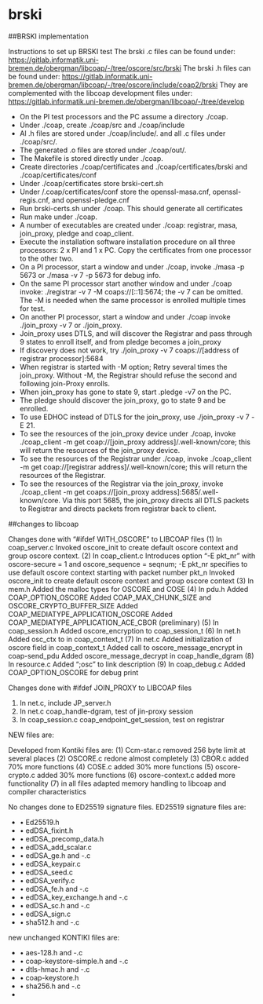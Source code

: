 # brski

##BRSKI implementation

Instructions to set up BRSKI test
The brski .c files can be found under:
https://gitlab.informatik.uni-bremen.de/obergman/libcoap/-/tree/oscore/src/brski
The brski .h files can be found under:
https://gitlab.informatik.uni-bremen.de/obergman/libcoap/-/tree/oscore/include/coap2/brski
They are complemented with the libcoap development files under:
https://gitlab.informatik.uni-bremen.de/obergman/libcoap/-/tree/develop

- On the PI test processors and the PC assume a directory ./coap.
- Under ./coap, create ./coap/src and ./coap/include
- Al .h files are stored under ./coap/include/. and all .c files under ./coap/src/.
- The generated .o files are stored under ./coap/out/.
- The Makefile is stored directly under ./coap.
- Create directories ./coap/certificates and ./coap/certificates/brski and ./coap/certificates/conf
- Under ./coap/certificates store brski-cert.sh
- Under /.coap/certificates/conf store the openssl-masa.cnf, openssl-regis.cnf, and openssl-pledge.cnf
- Run brski-certs.sh under ./coap. This should generate all certificates
- Run make under ./coap.
- A number of executables are created under ./coap: registrar, masa, join_proxy, pledge and coap_client.
- Execute the installation software installation procedure on all three processors: 2 x PI and 1 x PC. Copy the certificates from one processor to the other two.
- On a PI processor, start a window and under ./coap, invoke ./masa -p 5673 or ./masa -v 7 -p 5673 for debug info.
- On the same PI processor start another window and under ./coap invoke: ./registrar -v 7 -M coaps://[::1]:5674; the -v 7 can be omitted. The -M is needed when the same processor is enrolled multiple times for test.
- On another PI processor, start a window and under ./coap  invoke ./join_proxy -v 7 or ./join_proxy.
- Join_proxy uses DTLS, and will discover the Registrar and pass through 9 states to enroll itself, and from pledge becomes a join_proxy
- If discovery does not work, try ./join_proxy -v 7 coaps://[address of registrar processor]:5684
- When registrar is started with -M option; Retry several times the join_proxy. Without -M, the Registrar should refuse the second and following join-Proxy enrolls.
- When join_proxy has gone to state 9, start .pledge -v7 on the PC.
- The pledge should discover the join_proxy, go to state 9 and be enrolled.
- To use EDHOC instead of DTLS for the join_proxy, use ./join_proxy -v 7 -E 21.
- To see the resources of the join_proxy device under ./coap, invoke ./coap_client -m get coap://[join_proxy address]/.well-known/core; this will return the resources of the join_proxy device.
- To see the resources of the Registrar under ./coap, invoke ./coap_client -m get coap://[registrar address]/.well-known/core; this will return the resources of the Registrar.
- To see the resources of the Registrar via the join_proxy, invoke ./coap_client -m get coaps://[join_proxy address]:5685/.well-known/core. Via this port 5685, the join_proxy directs all DTLS packets to Registrar and directs packets from registrar back to client.

##changes to libcoap

Changes done with “#ifdef WITH_OSCORE” to LIBCOAP files
(1)	In coap_server.c
Invoked oscore_init to create default oscore context and group oscore context.
(2)	In coap_client.c 
Introduces option “-E pkt_nr” with oscore-secure = 1 and oscore_sequence = seqnum;
-E pkt_nr specifies to use default  oscore context starting with packet number pkt_n
Invoked oscore_init to create default oscore context and group oscore context
(3)	In mem.h
Added the malloc types for OSCORE and COSE
(4)	In pdu.h
Added COAP_OPTION_OSCORE
Added COAP_MAX_CHUNK_SIZE and OSCORE_CRYPTO_BUFFER_SIZE
Added COAP_MEDIATYPE_APPLICATION_OSCORE 
Added COAP_MEDIATYPE_APPLICATION_ACE_CBOR (preliminary)
(5)	In coap_session.h
Added  oscore_encryption to coap_session_t
(6)	In net.h
Added osc_ctx to in coap_context_t
(7)	In net.c
Added initialization of oscore field in coap_context_t
Added call to oscore_message_encrypt in coap-send_pdu
Added oscore_message_decrypt in coap_handle_dgram
(8)	In resource.c
Added “;osc” to link description
(9)	In coap_debug.c 
Added COAP_OPTION_OSCORE for debug print

Changes done with #ifdef  JOIN_PROXY to LIBCOAP files

1.	In net.c, include JP_server.h
2.	In net.c coap_handle-dgram, test of jin-proxy session
3.	In coap_session.c coap_endpoint_get_session, test on registrar

NEW files are:

Developed from Kontiki files are:
(1)	Ccm-star.c removed 256 byte limit at several places
(2)	OSCORE.c redone almost completely
(3)	CBOR.c added 70% more functions
(4)	COSE.c added 30% more functions 
(5)	oscore-crypto.c added 30% more functions
(6)	oscore-context.c added more functionality
(7)	in all files adapted memory handling to libcoap and compiler characteristics

No changes done to ED25519 signature  files.
ED25519 signature  files are:
- •	Ed25519.h
- •	edDSA_fixint.h
- •	edDSA_precomp_data.h
- •	edDSA_add_scalar.c
- •	edDSA_ge.h and -.c
- •	edDSA_keypair.c
- •	edDSA_seed.c
- •	edDSA_verify.c
- •	edDSA_fe.h and -.c
- •	edDSA_key_exchange.h and -.c
- •	edDSA_sc.h and -.c
- •	edDSA_sign.c
- •	sha512.h and -.c


new unchanged KONTIKI files are:
- •	aes-128.h and -.c
- •	coap-keystore-simple.h and -.c
- •	dtls-hmac.h and -.c
- •	coap-keystore.h
- •	sha256.h and -.c
- 




